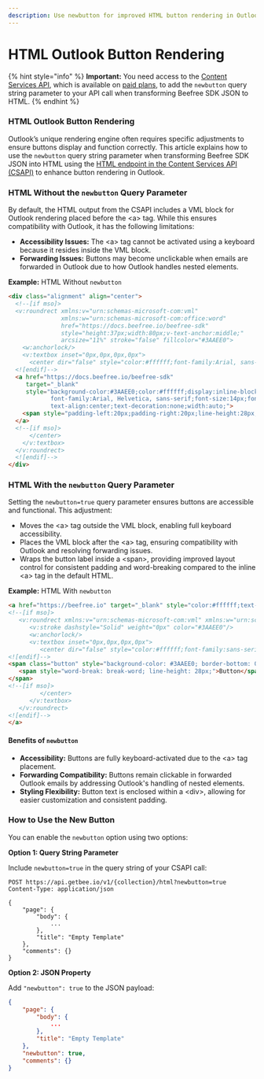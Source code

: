 ```yaml
---
description: Use newbutton for improved HTML button rendering in Outlook.
---
```


# HTML Outlook Button Rendering

{% hint style="info" %}
**Important:** You need access to the [Content Services API](../apis/content-services-api/content-services-api-reference.md), which is available on [paid plans](https://devportal.beefree.io/hc/en-us/articles/4403095825042-Usage-based-fees), to add the `newbutton` query string parameter to your API call when transforming Beefree SDK JSON to HTML.
{% endhint %}

### HTML Outlook Button Rendering

Outlook’s unique rendering engine often requires specific adjustments to ensure buttons display and function correctly. This article explains how to use the `newbutton` query string parameter when transforming Beefree SDK JSON into HTML using the [HTML endpoint in the Content Services API (CSAPI)](../apis/content-services-api/content-services-api-reference.md#html) to enhance button rendering in Outlook.

### HTML Without the `newbutton` Query Parameter

By default, the HTML output from the CSAPI includes a VML block for Outlook rendering placed before the \<a> tag. While this ensures compatibility with Outlook, it has the following limitations:

* **Accessibility Issues:** The \<a> tag cannot be activated using a keyboard because it resides inside the VML block.
* **Forwarding Issues:** Buttons may become unclickable when emails are forwarded in Outlook due to how Outlook handles nested elements.

**Example:** HTML Without `newbutton`

```html
<div class="alignment" align="center">
  <!--[if mso]>
  <v:roundrect xmlns:v="urn:schemas-microsoft-com:vml" 
               xmlns:w="urn:schemas-microsoft-com:office:word" 
               href="https://docs.beefree.io/beefree-sdk" 
               style="height:37px;width:80px;v-text-anchor:middle;" 
               arcsize="11%" stroke="false" fillcolor="#3AAEE0">
    <w:anchorlock/>
    <v:textbox inset="0px,0px,0px,0px">
      <center dir="false" style="color:#ffffff;font-family:Arial, sans-serif;font-size:14px">
  <![endif]-->
  <a href="https://docs.beefree.io/beefree-sdk" 
     target="_blank" 
     style="background-color:#3AAEE0;color:#ffffff;display:inline-block;
            font-family:Arial, Helvetica, sans-serif;font-size:14px;font-weight:400;
            text-align:center;text-decoration:none;width:auto;">
    <span style="padding-left:20px;padding-right:20px;line-height:28px;">Button</span>
  </a>
  <!--[if mso]>
      </center>
    </v:textbox>
  </v:roundrect>
  <![endif]-->
</div>

```

### HTML With the `newbutton` Query Parameter

Setting the `newbutton=true` query parameter ensures buttons are accessible and functional. This adjustment:

* Moves the \<a> tag outside the VML block, enabling full keyboard accessibility.
* Places the VML block after the \<a> tag, ensuring compatibility with Outlook and resolving forwarding issues.
* Wraps the button label inside a \<span>, providing improved layout control for consistent padding and word-breaking compared to the inline \<a> tag in the default HTML.

**Example:** HTML With `newbutton`

```html
<a href="https://beefree.io" target="_blank" style="color:#ffffff;text-decoration:none;">
<!--[if mso]>
   <v:roundrect xmlns:v="urn:schemas-microsoft-com:vml" xmlns:w="urn:schemas-microsoft-com:office:word"  href="https://google.com"  style="height:38px;width:80px;v-text-anchor:middle;" arcsize="11%" fillcolor="#3AAEE0">
      <v:stroke dashstyle="Solid" weight="0px" color="#3AAEE0"/>
      <w:anchorlock/>
      <v:textbox inset="0px,0px,0px,0px">
         <center dir="false" style="color:#ffffff;font-family:sans-serif;font-size:14px">
<![endif]-->
<span class="button" style="background-color: #3AAEE0; border-bottom: 0px solid transparent; border-left: 0px solid transparent; border-radius: 4px; border-right: 0px solid transparent; border-top: 0px solid transparent; color: #ffffff; display: inline-block; font-family: Arial, Helvetica Neue, Helvetica, sans-serif; font-size: 14px; font-weight: 400; mso-border-alt: none; padding-bottom: 5px; padding-top: 5px; padding-left: 20px; padding-right: 20px; text-align: center; width: auto; word-break: keep-all; letter-spacing: normal;">
   <span style="word-break: break-word; line-height: 28px;">Button</span>
</span>
<!--[if mso]>
         </center>
      </v:textbox>
   </v:roundrect>
<![endif]-->
</a>
```

#### Benefits of `newbutton`

* **Accessibility:** Buttons are fully keyboard-activated due to the \<a> tag placement.
* **Forwarding Compatibility:** Buttons remain clickable in forwarded Outlook emails by addressing Outlook's handling of nested elements.
* **Styling Flexibility:** Button text is enclosed within a \<div>, allowing for easier customization and consistent padding.

### How to Use the New Button

You can enable the `newbutton` option using two options:

**Option 1: Query String Parameter**

Include `newbutton=true` in the query string of your CSAPI call:

```http
POST https://api.getbee.io/v1/{collection}/html?newbutton=true
Content-Type: application/json

{
    "page": {
        "body": {
            ...
        },
        "title": "Empty Template"
    },
    "comments": {}
}

```

**Option 2: JSON Property**

Add `"newbutton": true` to the JSON payload:

```json
{
    "page": {
        "body": {
            ...
        },
        "title": "Empty Template"
    },
    "newbutton": true,
    "comments": {}
}
```
